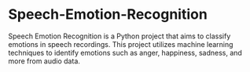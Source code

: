 # Speech-Emotion-Recognition
Speech Emotion Recognition is a Python project that aims to classify emotions in speech recordings. This project utilizes machine learning techniques to identify emotions such as anger, happiness, sadness, and more from audio data. 
